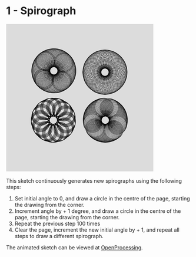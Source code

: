 # 1 - Spirograph

![](spirographs.png)

This sketch continuously generates new spirographs using the following steps:

1. Set initial angle to 0, and draw a circle in the centre of the page, starting the drawing from the corner.
2. Increment angle by + 1 degree, and draw a circle in the centre of the page, starting the drawing from the corner.
3. Repeat the previous step 100 times
4. Clear the page, increment the new initial angle by + 1, and repeat all steps to draw a different spirograph.

The animated sketch can be viewed at [OpenProcessing](https://www.openprocessing.org/sketch/426048).



